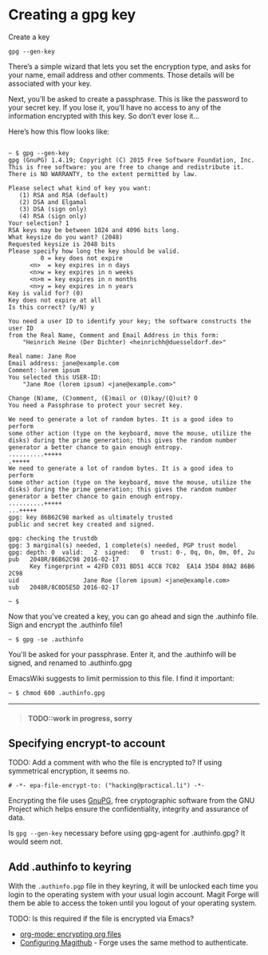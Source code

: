 # Creating a gpg key

Create a key
```shell
gpg --gen-key
```
There’s a simple wizard that lets you set the encryption type, and asks for your name, email address and other comments. Those details will be associated with your key.

Next, you’ll be asked to create a passphrase. This is like the password to your secret key. If you lose it, you’ll have no access to any of the information encrypted with this key. So don’t ever lose it…

Here’s how this flow looks like:
```

~ $ gpg --gen-key
gpg (GnuPG) 1.4.19; Copyright (C) 2015 Free Software Foundation, Inc.
This is free software: you are free to change and redistribute it.
There is NO WARRANTY, to the extent permitted by law.

Please select what kind of key you want:
   (1) RSA and RSA (default)
   (2) DSA and Elgamal
   (3) DSA (sign only)
   (4) RSA (sign only)
Your selection? 1
RSA keys may be between 1024 and 4096 bits long.
What keysize do you want? (2048)
Requested keysize is 2048 bits
Please specify how long the key should be valid.
         0 = key does not expire
      <n>  = key expires in n days
      <n>w = key expires in n weeks
      <n>m = key expires in n months
      <n>y = key expires in n years
Key is valid for? (0)
Key does not expire at all
Is this correct? (y/N) y

You need a user ID to identify your key; the software constructs the user ID
from the Real Name, Comment and Email Address in this form:
    "Heinrich Heine (Der Dichter) <heinrichh@duesseldorf.de>"

Real name: Jane Roe
Email address: jane@example.com
Comment: lorem ipsum
You selected this USER-ID:
    "Jane Roe (lorem ipsum) <jane@example.com>"

Change (N)ame, (C)omment, (E)mail or (O)kay/(Q)uit? O
You need a Passphrase to protect your secret key.

We need to generate a lot of random bytes. It is a good idea to perform
some other action (type on the keyboard, move the mouse, utilize the
disks) during the prime generation; this gives the random number
generator a better chance to gain enough entropy.
..........+++++
.+++++
We need to generate a lot of random bytes. It is a good idea to perform
some other action (type on the keyboard, move the mouse, utilize the
disks) during the prime generation; this gives the random number
generator a better chance to gain enough entropy.
..........+++++
...+++++
gpg: key 86B62C98 marked as ultimately trusted
public and secret key created and signed.

gpg: checking the trustdb
gpg: 3 marginal(s) needed, 1 complete(s) needed, PGP trust model
gpg: depth: 0  valid:   2  signed:   0  trust: 0-, 0q, 0n, 0m, 0f, 2u
pub   2048R/86B62C98 2016-02-17
      Key fingerprint = 42FD C031 BD51 4CC8 7C02  EA14 35D4 80A2 86B6 2C98
uid                  Jane Roe (lorem ipsum) <jane@example.com>
sub   2048R/8C0D5E5D 2016-02-17

~ $

```
Now that you've created a key, you can go ahead and sign the .authinfo file.
Sign and encrypt the .authinfo file1

```shell
~ $ gpg -se .authinfo
```
You'll be asked for your passphrase. Enter it, and the .authinfo will be signed, and renamed to .authinfo.gpg

EmacsWiki suggests to limit permission to this file. I find it important:

```shell
~ $ chmod 600 .authinfo.gpg
```


---

> #### TODO::work in progress, sorry

## Specifying encrypt-to account
TODO: Add a comment with who the file is encrypted to?  If using symmetrical encryption, it seems no.
```
# -*- epa-file-encrypt-to: ("hacking@practical.li") -*-
```

Encrypting the file uses [GnuPG](https://gnupg.org/), free cryptographic software from the GNU Project which helps ensure the confidentiality, integrity and assurance of data.

Is  `gpg --gen-key` necessary before using gpg-agent for .authinfo.gpg?  It would seem not.


## Add .authinfo to keyring

With the `.authinfo.pgp` file in they keyring, it will be unlocked each time you login to the operating system with your usual login account.  Magit Forge will them be able to access the token until you logout of your operating system.

TODO: Is this required if the file is encrypted via Emacs?


* [org-mode: encrypting org files](https://orgmode.org/worg/org-tutorials/encrypting-files.html)
* [Configuring Magithub](https://asok.github.io/emacs/2018/05/09/configuring-magithub.html) - Forge uses the same method to authenticate.
